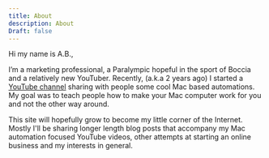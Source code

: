 ```yaml
---
title: About
description: About
Draft: false
---
```


Hi my name is A.B.,

I’m a marketing professional, a Paralympic hopeful in the sport of Boccia and a relatively new YouTuber. Recently, (a.k.a 2 years ago) I started a [YouTube channel](https://www.youtube.com/@AutomationMaestro) sharing with people some cool Mac based automations. My goal was to teach people how to make your Mac computer work for you and not the other way around.

This site will hopefully grow to become my little corner of the Internet. Mostly I'll be sharing longer length blog posts that accompany my Mac automation focused YouTube videos, other attempts at starting an online business and my interests in general.